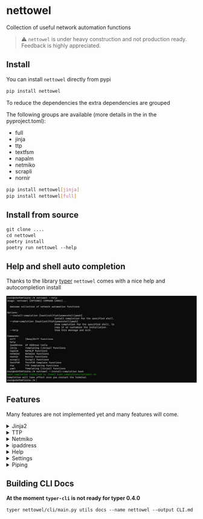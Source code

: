 # nettowel
Collection of useful network automation functions 

> ⚠️ `nettowel` is under heavy construction and not production ready. Feedback is highly appreciated.


## Install

You can install `nettowel` directly from pypi

```bash
pip install nettowel
```

To reduce the dependencies the extra dependencies are grouped

The following groups are available (more details in the in the pyproject.toml):

- full
- jinja
- ttp
- textfsm
- napalm
- netmiko
- scrapli
- nornir

```bash
pip install nettowel[jinja]
pip install nettowel[full]
```

## Install from source

```
git clone ....
cd nettowel
poetry install
poetry run nettowel --help
```


## Help and shell auto completion

Thanks to the library [typer](https://typer.tiangolo.com/) `nettowel` comes with a nice help and autocompletion install

![help](imgs/help.png)


## Features

Many features are not implemented yet and many features will come.



<details>
<summary>Jinja2</summary>

### render

![jinja rendering 1](imgs/jinja-render-3.png)

![jinja rendering 2](imgs/jinja-render-1.png)

### validate

![jinja validate](imgs/jinja-validate.png)

### variables

![jinja variables](imgs/jinja-variables.png)

</details>

<details>
<summary>TTP</summary>

### render

![ttp render](imgs/ttp-render.png)

</details>

<details>
<summary>Netmiko</summary>

### cli

![netmiko cli](imgs/netmiko-cli.png)

### autodetect

![netmiko autodetect](imgs/netmiko-autodetect.png)

### device-types

![netmiko device types](imgs/netmiko-device-types.png)

</details>

<details>
<summary>ipaddress</summary>

### ip-info

![ip info](imgs/ip-info.png)

### network-info

![network info](imgs/network-info.png)

</details>

<details>
<summary>Help</summary>

![Help QRcode](imgs/nettowel-help.png)

</details>

<details>
<summary>Settings</summary>

A `dotenv` file can be used as a settings file. It also be provided an `dotenv` file with the option `--dotenv`.

![environment settings](imgs/env-settings.png)

</details>

<details>
<summary>Piping</summary>

![piping](imgs/piping.png)

</details>


## Building CLI Docs

**At the moment `typer-cli` is not ready for typer 0.4.0**

```
typer nettowel/cli/main.py utils docs --name nettowel --output CLI.md
```
